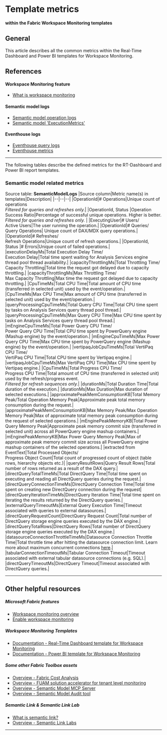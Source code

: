 # Template metrics 
**within the Fabric Workspace Monitoring templates**

## General

This article describes all the common metrics within the Real-Time Dashboard and Power BI templates for Workspace Monitoring.

## References

#### Workspace Monitoring feature
- [What is workspace monitoring](https://learn.microsoft.com/en-us/fabric/fundamentals/workspace-monitoring-overview)

#### Semantic model logs

- [Semantic model operation logs](https://learn.microsoft.com/en-us/fabric/enterprise/powerbi/semantic-model-operations)
- [Semantic model 'ExecutionMetrics'](https://learn.microsoft.com/en-us/power-bi/transform-model/log-analytics/desktop-log-analytics-configure?tabs=refresh#events-and-schema)

#### Eventhouse logs

- [Eventhouse query logs](https://learn.microsoft.com/en-us/fabric/real-time-intelligence/monitor-logs-query)
- [Eventhouse metrics](https://learn.microsoft.com/en-us/fabric/real-time-intelligence/monitor-metrics)

-----


The following tables describe the defined metrics for the RT-Dashboard and Power BI report templates.

### Semantic model related metrics

Source table: **SemanticModelLogs**
|Source column|Metric name(s) in templates|Description|
|--|--|--|
|OperationId|# Operations|Unique count of operations <br> _Filtered for queries and refreshes only._|
|OperationId, Status |Operation Success Ratio|Percentage of successful unique operations. Higher is better. <br>_Filtered for queries and refreshes only._ |
|ExecutingUser|# Users/<br>Active Users|The user running the operation.|
|OperationId|# Queries/<br>Query Operations| Unique count of DAX/MDX query operations.|
|OperationId|# Refreshes/<br>Refresh Operations|Unique count of refresh operations.|
|OperationId, Status |# Errors|Unique count of failed operations.|
|executionDelayMs|Total Execution Delay Time/<br>Execution Delay|Total time spent waiting for Analysis Services engine thread pool thread availability.|
|capacityThrottlingMs|Total Throttling Time/<br>Capacity Throttling|Total time the request got delayed due to capacity throttling.|
|capacityThrottlingMs|Max Throttling Time/<br>Max Capacity Throttling|Max time the request got delayed due to capacity throttling.|
|CpuTimeMs|Total CPU Time|Total amount of CPU time (transferred in selected unit) used by the event/operation.|
|CpuTimeMs|Max CPU Time|Max amount of CPU time (transferred in selected unit) used by the event/operation.|
|queryProcessingCpuTimeMs|Total Query CPU Time|Total CPU time spent by tasks on Analysis Services query thread pool thread.|
|queryProcessingCpuTimeMs|Max Query CPU Time|Max CPU time spent by tasks on Analysis Services query thread pool thread.|
|mEngineCpuTimeMs|Total Power Query CPU Time/<br>Power Query CPU Time|Total CPU time spent by PowerQuery engine (Mashup engine) by the event/operation.|
|mEngineCpuTimeMs|Max Power Query CPU Time|Max CPU time spent by PowerQuery engine (Mashup engine) by the event/operation.|
|vertipaqJobCpuTimeMs|Total VertiPaq CPU Time/<br>VertiPaq CPU Time|Total CPU time spent by Vertipaq engine.|
|vertipaqJobCpuTimeMs|Max VertiPaq CPU Time|Max CPU time spent by Vertipaq engine.|
|CpuTimeMs|Total Progress CPU Time/<br>Progress CPU Time|Total amount of CPU time (transferred in selected unit) used by the refresh/progress event. <br> _Filtered for refresh sequences only._|
|durationMs|Total Duration Time|Total duration of the execution.|
|durationMs|Max Duration|Max duration of selected executions.|
|approximatePeakMemConsumptionKB|Total Memory Peak/Total Operation Memory Peak|Approximate peak total memory consumption during the request.|
|approximatePeakMemConsumptionKB|Max Memory Peak/Max Operation Memory Peak|Max of approximate total memory peak consumption during the request of selected operations.|
|mEnginePeakMemoryKB|Total Power Query Memory Peak|Approximate peak memory commit size (transferred in selected unit) across all PowerQuery engine mashup containers.|
|mEnginePeakMemoryKB|Max Power Query Memory Peak|Max of approximate peak memory commit size across all PowerQuery engine mashup containers of the selected operations.|
|extracted from EventText|Total Processed Objects/<br>Progress Object Count|Total count of progressed count of object (table rows, hierarchy objects etc.)|
|queryResultRows|Query Result Rows|Total number of rows returned as a result of the DAX query.|
|directQueryTotalTimeMs|Total DirectQuery Time|Total time spent on executing and reading all DirectQuery queries during the request.|
|directQueryConnectionTimeMs|DirectQuery Connection Time|Total time spent on creating new DirectQuery connection during the request|
|directQueryIterationTimeMs|DirectQuery Iteration Time|Total time spent on iterating the results returned by the DirectQuery queries.|
|externalQueryTimeoutMs|External Query Execution Time|Timeout associated with queries to external datasources.|
|directQueryRequestCount|DirectQuery Request Count|Total number of DirectQuery storage engine queries executed by the DAX engine.|
|directQueryTotalRows|DirectQuery Rows|Total number of DirectQuery storage engine queries executed by the DAX engine.|
|datasourceConnectionThrottleTimeMs|Datasource Connection Throttle Time|Total throttle time after hitting the datasource connection limit. Learn more about maximum concurrent connections [here](https://learn.microsoft.com/en-us/fabric/enterprise/powerbi/service-premium-what-is#semantic-model-sku-limitation).|
|tabularConnectionTimeoutMs|Tabular Connection Timeout|Timeout associated with external tabular datasource connections (e.g. SQL).|
|directQueryTimeoutMs|DirectQuery Timeout|Timeout associated with DirectQuery queries.|

----------------

## Other helpful resources

##### Microsoft Fabric features
- [Workspace monitoring overview](https://learn.microsoft.com/en-us/fabric/fundamentals/workspace-monitoring-overview)
- [Enable workspace monitoring](https://learn.microsoft.com/en-us/fabric/fundamentals/enable-workspace-monitoring)

##### Workspace Monitoring Templates
- [Documentation - Real-Time Dashboard template for Workspace Monitoring](/monitoring/workspace-monitoring-dashboards/documentation/Workspace_Monitoring_RTI_Dashboard.md)
- [Documentation - Power BI template for Workspace Monitoring](/monitoring/workspace-monitoring-dashboards/documentation/Workspace_Monitoring_PBI_Report.md)

##### Some other Fabric Toolbox assets
- [Overview - Fabric Cost Analysis](/monitoring/fabric-cost-analysis/README.md)
- [Overview - FUAM solution accelerator for tenant level monitoring](/monitoring/fabric-unified-admin-monitoring/README.md)
- [Overview - Semantic Model MCP Server](https://github.com/microsoft/fabric-toolbox/tree/main/tools/SemanticModelMCPServer)
- [Overview - Semantic Model Audit tool](/tools/SemanticModelAudit/README.md)

##### Semantic Link & Semantic Link Lab
- [What is semantic link?](https://learn.microsoft.com/en-us/fabric/data-science/semantic-link-overview)
- [Overview - Semantic Link Labs](https://github.com/microsoft/semantic-link-labs/blob/main/README.md)

----------------



